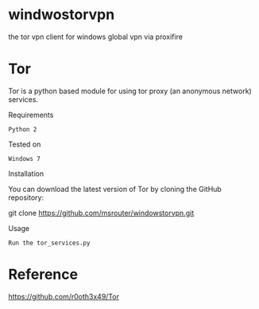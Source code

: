 # windwostorvpn
the tor vpn client for windows global vpn via proxifire

# Tor

Tor is a python based module for using tor proxy (an anonymous network) services.

Requirements

    Python 2

Tested on

    Windows 7

Installation

You can download the latest version of Tor by cloning the GitHub repository:

git clone https://github.com/msrouter/windowstorvpn.git

Usage

    Run the tor_services.py

# Reference
https://github.com/r0oth3x49/Tor

